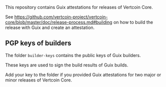 This repository contains Guix attestations for releases of Vertcoin Core.

See https://github.com/vertcoin-project/vertcoin-core/blob/master/doc/release-process.md#building on how to build the release with Guix and create an attestation.

## PGP keys of builders

The folder `builder-keys` contains the public keys of Guix builders.

These keys are used to sign the build results of Guix builds.

Add your key to the folder if you provided Guix attestations for two major or
minor releases of Vertcoin Core.
